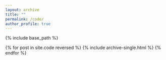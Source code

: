 ```yaml
---
layout: archive
title: ""
permalink: /code/
author_profile: true
---
```


{% include base_path %}

{% for post in site.code reversed %}
  {% include archive-single.html %}
{% endfor %}
